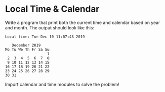# Local Time & Calendar
Write a program that print both the current time and calendar based on year and month. The output should look like this: 

```
Local time: Tue Dec 10 11:07:43 2019

   December 2019
Mo Tu We Th Fr Sa Su
                   1
 2  3  4  5  6  7  8
 9 10 11 12 13 14 15
16 17 18 19 20 21 22
23 24 25 26 27 28 29
30 31

```

Import calendar and time modules to solve the problem!
